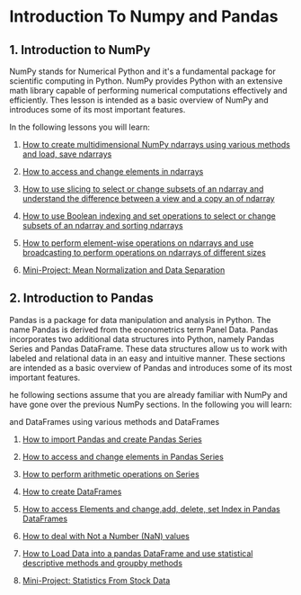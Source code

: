 # Introduction To Numpy and Pandas
 

<h2> 1. Introduction to NumPy</h1>


NumPy stands for Numerical Python and it's a fundamental package for scientific computing in Python. NumPy provides Python with an extensive math library capable of performing numerical computations effectively and efficiently. Thes lesson is intended as a basic overview of NumPy and introduces some of its most important features.

In the following lessons you will learn:


1. [How to create multidimensional NumPy ndarrays using various methods and load, save ndarrays](https://github.com/A2Amir/Introduction-To-Numpy-and-Pandas/blob/master/Code/createNdarrays.ipynb)
2. [How to access and change elements in ndarrays](https://github.com/A2Amir/Introduction-To-Numpy-and-Pandas/blob/master/Code/AccessingDeletingInserting.ipynb)
3. [How to use slicing to select or change subsets of an ndarray and understand the difference between a view and a copy an of ndarray](https://github.com/A2Amir/Introduction-To-Numpy-and-Pandas/blob/master/Code/SlicingNdarrays.ipynb)

4. [How to use Boolean indexing and set operations to select or change subsets of an ndarray and sorting ndarrays](https://github.com/A2Amir/Introduction-To-Numpy-and-Pandas/blob/master/Code/Boolean%20Indexing%2C%20Set%20Operations%2C%20and%20Sorting.ipynb)

5. [How to perform element-wise operations on ndarrays and use broadcasting to perform operations on ndarrays of different sizes](https://github.com/A2Amir/Introduction-To-Numpy-and-Pandas/blob/master/Code/Arithmetic%20operations%20and%20Broadcasting.ipynb)

5. [Mini-Project: Mean Normalization and Data Separation](https://github.com/A2Amir/Introduction-To-Numpy-and-Pandas/blob/master/Code/Mean%20Normalization%20and%20Data%20Separation.ipynb)


<h2> 2. Introduction to Pandas</h1>

Pandas is a package for data manipulation and analysis in Python. The name Pandas is derived from the econometrics term Panel Data. Pandas incorporates two additional data structures into Python, namely Pandas Series and Pandas DataFrame. These data structures allow us to work with labeled and relational data in an easy and intuitive manner. These sections are intended as a basic overview of Pandas and introduces some of its most important features.

he following sections assume that you are already familiar with NumPy and have gone over the previous NumPy sections. In the following you will learn:

 and DataFrames using various methods
   and DataFrames
   
   1. [How to import Pandas and create Pandas Series](https://github.com/A2Amir/Introduction-To-Numpy-and-Pandas/blob/master/Code/Creating%20pandas%20Series.ipynb)
   2. [How to access and change elements in Pandas Series](https://github.com/A2Amir/Introduction-To-Numpy-and-Pandas/blob/master/Code/Accessing%20and%20Deleting%20Elements%20in%20pandas%20Series.ipynb) 
   3. [How to perform arithmetic operations on Series](https://github.com/A2Amir/Introduction-To-Numpy-and-Pandas/blob/master/Code/Arithmetic%20Operations%20on%20pandas%20Series.ipynb)
   4. [How to create DataFrames](https://github.com/A2Amir/Introduction-To-Numpy-and-Pandas/blob/master/Code/Creating%20pandas%20DataFrames.ipynb)
   5. [How to access Elements and change,add, delete, set Index in Pandas DataFrames](https://github.com/A2Amir/Introduction-To-Numpy-and-Pandas/blob/master/Code/Accessing%20Elements%20in%20Pandas%20DataFrames.ipynb)
   
   6. [How to deal with Not a Number (NaN) values](https://github.com/A2Amir/Introduction-To-Numpy-and-Pandas/blob/master/Code/Dealing%20with%20NaN.ipynb)
   
   7. [How to Load Data into a pandas DataFrame and use statistical descriptive methods and groupby methods](https://github.com/A2Amir/Introduction-To-Numpy-and-Pandas/blob/master/Code/Loading%20Data%20into%20a%20pandas%20DataFrame.ipynb)
   
   8. [Mini-Project: Statistics From Stock Data](https://github.com/A2Amir/Introduction-To-Numpy-and-Pandas/blob/master/Code/Statistics%20from%20Stock%20Data.ipynb)


